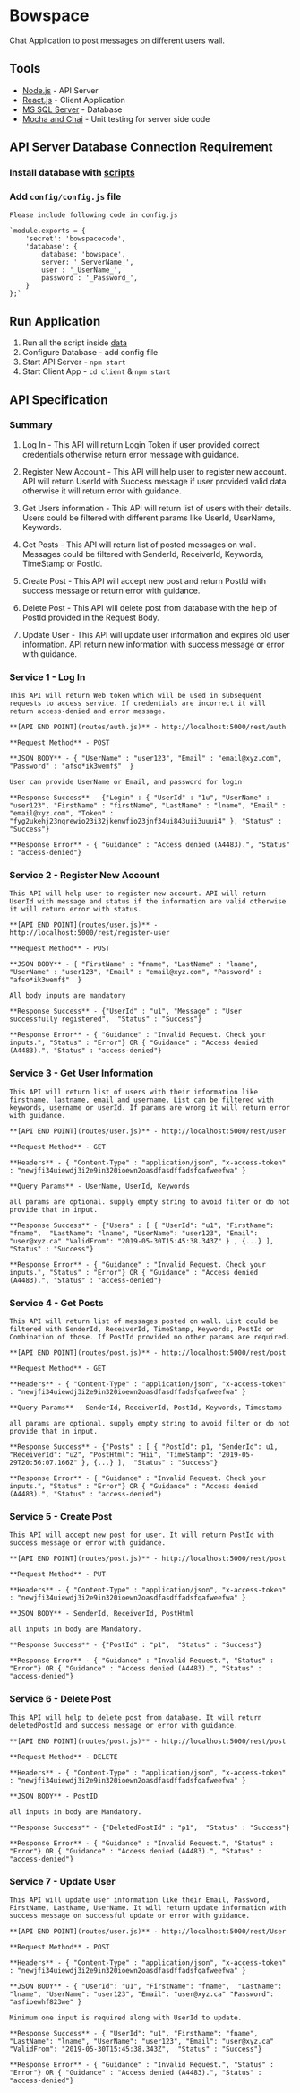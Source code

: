 # Bowspace

Chat Application to post messages on different users wall.

## Tools

- [Node.js](server.js) - API Server
- [React.js](client) - Client Application
- [MS SQL Server](data) - Database
- [Mocha and Chai](test) - Unit testing for server side code

## API Server Database Connection Requirement

### Install database with [scripts](data)

### Add `config/config.js` file

    Please include following code in config.js

    `module.exports = {
        'secret': 'bowspacecode',
        'database': {
            database: 'bowspace',
            server: '_ServerName_',
            user : '_UserName_',
            password : '_Password_',
        }
    };`

## Run Application

1. Run all the script inside [data](data)
2. Configure Database - add config file
3. Start API Server - `npm start`
4. Start Client App - `cd client` & `npm start`

## API Specification

### Summary

1. Log In - This API will return Login Token if user provided correct credentials otherwise return error message with guidance.

2. Register New Account - This API will help user to register new account. API will return UserId with Success message if user provided valid data otherwise it will return error with guidance.

3. Get Users information - This API will return list of users with their details. Users could be filtered with different params like UserId, UserName, Keywords.

4. Get Posts - This API will return list of posted messages on wall. Messages could be filtered with SenderId, ReceiverId, Keywords, TimeStamp or PostId.

5. Create Post - This API will accept new post and return PostId with success message or return error with guidance.

6. Delete Post - This API will delete post from database with the help of PostId provided in the Request Body.

7. Update User - This API will update user information and expires old user information. API return new information with success message or error with guidance.

### Service 1 - Log In

    This API will return Web token which will be used in subsequent requests to access service. If credentials are incorrect it will return access-denied and error message.

    **[API END POINT](routes/auth.js)** - http://localhost:5000/rest/auth

    **Request Method** - POST

    **JSON BODY** - { "UserName" : "user123", "Email" : "email@xyz.com", "Password" : "afso*ik3wemf$"  }

    User can provide UserName or Email, and password for login

    **Response Success** - {"Login" : { "UserId" : "1u", "UserName" : "user123", "FirstName" : "firstName", "LastName" : "lname", "Email" : "email@xyz.com", "Token" : "fyg2ukehj23nqrewio23i32jkenwfio23jnf34ui843uii3uuui4" }, "Status" : "Success"}

    **Response Error** - { "Guidance" : "Access denied (A4483).", "Status" : "access-denied"}

### Service 2 - Register New Account

    This API will help user to register new account. API will return UserId with message and status if the information are valid otherwise it will return error with status.

    **[API END POINT](routes/user.js)** - http://localhost:5000/rest/register-user

    **Request Method** - POST

    **JSON BODY** - { "FirstName" : "fname", "LastName" : "lname", "UserName" : "user123", "Email" : "email@xyz.com", "Password" : "afso*ik3wemf$"  }

    All body inputs are mandatory

    **Response Success** - {"UserId" : "u1", "Message" : "User successfully registered",  "Status" : "Success"}

    **Response Error** - { "Guidance" : "Invalid Request. Check your inputs.", "Status" : "Error"} OR { "Guidance" : "Access denied (A4483).", "Status" : "access-denied"}

### Service 3 - Get User Information

    This API will return list of users with their information like firstname, lastname, email and username. List can be filtered with keywords, username or userId. If params are wrong it will return error with guidance.

    **[API END POINT](routes/user.js)** - http://localhost:5000/rest/user

    **Request Method** - GET

    **Headers** - { "Content-Type" : "application/json", "x-access-token" : "newjfi34uiewdj3i2e9in320ioewn2oasdfasdffadsfqafweefwa" }

    **Query Params** - UserName, UserId, Keywords

    all params are optional. supply empty string to avoid filter or do not provide that in input.

    **Response Success** - {"Users" : [ { "UserId": "u1", "FirstName": "fname",  "LastName": "lname", "UserName": "user123", "Email": "user@xyz.ca" "ValidFrom": "2019-05-30T15:45:38.343Z" } , {...} ],  "Status" : "Success"}

    **Response Error** - { "Guidance" : "Invalid Request. Check your inputs.", "Status" : "Error"} OR { "Guidance" : "Access denied (A4483).", "Status" : "access-denied"}

### Service 4 - Get Posts

    This API will return list of messages posted on wall. List could be filtered with SenderId, ReceiverId, TimeStamp, Keywords, PostId or Combination of those. If PostId provided no other params are required.

    **[API END POINT](routes/post.js)** - http://localhost:5000/rest/post

    **Request Method** - GET

    **Headers** - { "Content-Type" : "application/json", "x-access-token" : "newjfi34uiewdj3i2e9in320ioewn2oasdfasdffadsfqafweefwa" }

    **Query Params** - SenderId, ReceiverId, PostId, Keywords, Timestamp

    all params are optional. supply empty string to avoid filter or do not provide that in input.

    **Response Success** - {"Posts" : [ { "PostId": p1, "SenderId": u1, "ReceiverId": "u2", "PostHtml": "Hii", "TimeStamp": "2019-05-29T20:56:07.166Z" }, {...} ],  "Status" : "Success"}

    **Response Error** - { "Guidance" : "Invalid Request. Check your inputs.", "Status" : "Error"} OR { "Guidance" : "Access denied (A4483).", "Status" : "access-denied"}

### Service 5 - Create Post

    This API will accept new post for user. It will return PostId with success message or error with guidance.

    **[API END POINT](routes/post.js)** - http://localhost:5000/rest/post

    **Request Method** - PUT

    **Headers** - { "Content-Type" : "application/json", "x-access-token" : "newjfi34uiewdj3i2e9in320ioewn2oasdfasdffadsfqafweefwa" }

    **JSON BODY** - SenderId, ReceiverId, PostHtml

    all inputs in body are Mandatory.

    **Response Success** - {"PostId" : "p1",  "Status" : "Success"}

    **Response Error** - { "Guidance" : "Invalid Request.", "Status" : "Error"} OR { "Guidance" : "Access denied (A4483).", "Status" : "access-denied"}

### Service 6 - Delete Post

    This API will help to delete post from database. It will return deletedPostId and success message or error with guidance.

    **[API END POINT](routes/post.js)** - http://localhost:5000/rest/post

    **Request Method** - DELETE

    **Headers** - { "Content-Type" : "application/json", "x-access-token" : "newjfi34uiewdj3i2e9in320ioewn2oasdfasdffadsfqafweefwa" }

    **JSON BODY** - PostID

    all inputs in body are Mandatory.

    **Response Success** - {"DeletedPostId" : "p1",  "Status" : "Success"}

    **Response Error** - { "Guidance" : "Invalid Request.", "Status" : "Error"} OR { "Guidance" : "Access denied (A4483).", "Status" : "access-denied"}

### Service 7 - Update User

    This API will update user information like their Email, Password, FirstName, LastName, UserName. It will return update information with success message on successful update or error with guidance.

    **[API END POINT](routes/user.js)** - http://localhost:5000/rest/User

    **Request Method** - POST

    **Headers** - { "Content-Type" : "application/json", "x-access-token" : "newjfi34uiewdj3i2e9in320ioewn2oasdfasdffadsfqafweefwa" }

    **JSON BODY** - { "UserId": "u1", "FirstName": "fname",  "LastName": "lname", "UserName": "user123", "Email": "user@xyz.ca" "Password": "asfioewhf823we" }

    Minimum one input is required along with UserId to update.

    **Response Success** - { "UserId": "u1", "FirstName": "fname",  "LastName": "lname", "UserName": "user123", "Email": "user@xyz.ca" "ValidFrom": "2019-05-30T15:45:38.343Z",  "Status" : "Success"}

    **Response Error** - { "Guidance" : "Invalid Request.", "Status" : "Error"} OR { "Guidance" : "Access denied (A4483).", "Status" : "access-denied"}